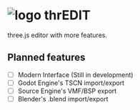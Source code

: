 # ![logo](https://github.com/Sectonidse/thrEDIT/blob/main/images/icon.png) thrEDIT
three.js editor with more features.

## Planned features
* [ ] Modern Interface (Still in development)
* [ ] Godot Engine's TSCN import/export
* [ ] Source Engine's VMF/BSP export
* [ ] Blender's .blend import/export

